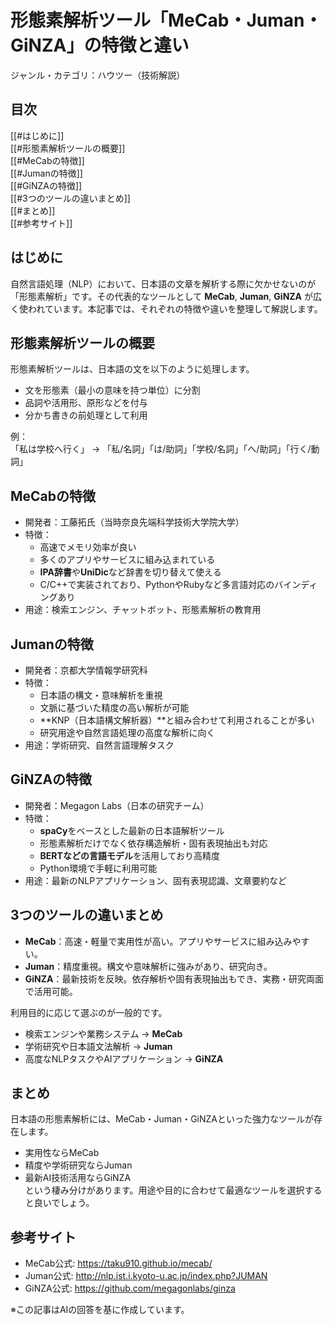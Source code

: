 # 形態素解析ツール「MeCab・Juman・GiNZA」の特徴と違い

ジャンル・カテゴリ：ハウツー（技術解説）

## 目次
[[#はじめに]]  
[[#形態素解析ツールの概要]]  
[[#MeCabの特徴]]  
[[#Jumanの特徴]]  
[[#GiNZAの特徴]]  
[[#3つのツールの違いまとめ]]  
[[#まとめ]]  
[[#参考サイト]]  

## はじめに
自然言語処理（NLP）において、日本語の文章を解析する際に欠かせないのが「形態素解析」です。その代表的なツールとして **MeCab**, **Juman**, **GiNZA** が広く使われています。本記事では、それぞれの特徴や違いを整理して解説します。

## 形態素解析ツールの概要
形態素解析ツールは、日本語の文を以下のように処理します。  
- 文を形態素（最小の意味を持つ単位）に分割  
- 品詞や活用形、原形などを付与  
- 分かち書きの前処理として利用  

例：  
「私は学校へ行く」 → 「私/名詞」「は/助詞」「学校/名詞」「へ/助詞」「行く/動詞」

## MeCabの特徴
- 開発者：工藤拓氏（当時奈良先端科学技術大学院大学）  
- 特徴：
  - 高速でメモリ効率が良い
  - 多くのアプリやサービスに組み込まれている
  - **IPA辞書**や**UniDic**など辞書を切り替えて使える
  - C/C++で実装されており、PythonやRubyなど多言語対応のバインディングあり
- 用途：検索エンジン、チャットボット、形態素解析の教育用

## Jumanの特徴
- 開発者：京都大学情報学研究科
- 特徴：
  - 日本語の構文・意味解析を重視
  - 文脈に基づいた精度の高い解析が可能
  - **KNP（日本語構文解析器）**と組み合わせて利用されることが多い
  - 研究用途や自然言語処理の高度な解析に向く
- 用途：学術研究、自然言語理解タスク

## GiNZAの特徴
- 開発者：Megagon Labs（日本の研究チーム）
- 特徴：
  - **spaCy**をベースとした最新の日本語解析ツール
  - 形態素解析だけでなく依存構造解析・固有表現抽出も対応
  - **BERTなどの言語モデル**を活用しており高精度
  - Python環境で手軽に利用可能
- 用途：最新のNLPアプリケーション、固有表現認識、文章要約など

## 3つのツールの違いまとめ
- **MeCab**：高速・軽量で実用性が高い。アプリやサービスに組み込みやすい。  
- **Juman**：精度重視。構文や意味解析に強みがあり、研究向き。  
- **GiNZA**：最新技術を反映。依存解析や固有表現抽出もでき、実務・研究両面で活用可能。  

利用目的に応じて選ぶのが一般的です。  
- 検索エンジンや業務システム → **MeCab**  
- 学術研究や日本語文法解析 → **Juman**  
- 高度なNLPタスクやAIアプリケーション → **GiNZA**

## まとめ
日本語の形態素解析には、MeCab・Juman・GiNZAといった強力なツールが存在します。  
- 実用性ならMeCab  
- 精度や学術研究ならJuman  
- 最新AI技術活用ならGiNZA  
という棲み分けがあります。用途や目的に合わせて最適なツールを選択すると良いでしょう。

## 参考サイト
- MeCab公式: https://taku910.github.io/mecab/  
- Juman公式: http://nlp.ist.i.kyoto-u.ac.jp/index.php?JUMAN  
- GiNZA公式: https://github.com/megagonlabs/ginza  

※この記事はAIの回答を基に作成しています。
